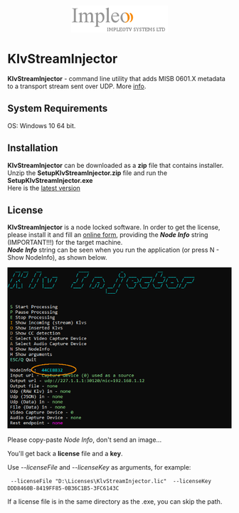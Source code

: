 
<div align="center">
  <a >
    <img src="images/impleo_logo.png" alt="Logo" >
  </a>
</div>

# KlvStreamInjector
**KlvStreamInjector** - command line utility that adds MISB 0601.X metadata to a transport stream sent over UDP.
More [info](https://www.impleotv.com/content/klvstreaminjector/help/index.html).

## System Requirements
OS: Windows 10 64 bit.

## Installation

**KlvStreamInjector** can be downloaded as a **zip** file that contains installer. Unzip the **SetupKlvStreamInjector.zip** file and run the **SetupKlvStreamInjector.exe**  
Here is the [latest version](https://github.com/impleotv/klv-stream-injector-release/releases/latest/download/SetupKlvStreamInjector.zip)

## License

**KlvStreamInjector** is a node locked software. In order to get the license, please install it and fill an [online form](https://docs.google.com/forms/d/e/1FAIpQLSd_XW6bDsFce1G1cpds4gMQNlwNax0CvkWzcMbscxZ5rLaIbA/viewform), providing the ***Node Info*** string (IMPORTANT!!!) for the target machine.  
***Node Info*** string can be seen when you run the application (or press N - Show NodeInfo), as shown below.

![NodeInfo string](images/license.png)

Please copy-paste *Node Info*, don't send an image...

You'll get back a **license** file and a **key**.

Use *--licenseFile* and *--licenseKey* as arguments, for example:
```
 --licenseFile "D:\Licenses\KlvStreamInjector.lic"  --licenseKey DDD8460B-8419FF85-0B36C1B5-3FC6143C
```
If a license file is in the same directory as the .exe, you can skip the path.
